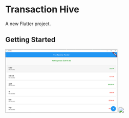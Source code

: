 # Transaction Hive

A new Flutter project.

## Getting Started

<img src="list.png" width="350">

<img src="add_list.png" width="350">
